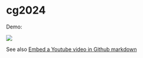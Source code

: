 # cg2024


Demo:

![](https://youtu.be/o7e2e0n4v_Y)

See also [Embed a Youtube video in Github markdown](http://damien.pobel.fr/post/youtube-video-github/)
